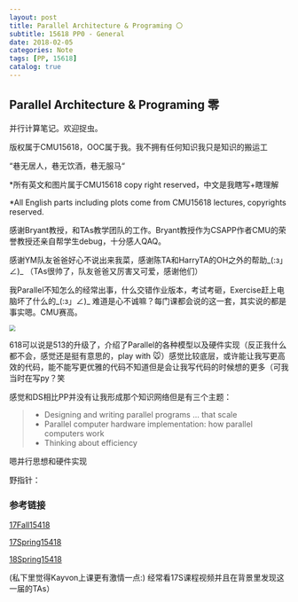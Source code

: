 ```yaml
---
layout: post
title: Parallel Architecture & Programing 〇
subtitle: 15618 PP0 - General
date: 2018-02-05
categories: Note
tags: [PP, 15618]
catalog: true
---
```


## Parallel Architecture & Programing 零

并行计算笔记。欢迎捉虫。

版权属于CMU15618，OOC属于我。我不拥有任何知识我只是知识的搬运工

“巷无居人，巷无饮酒，巷无服马“

*所有英文和图片属于CMU15618 copy right reserved，中文是我瞎写+瞎理解

*All English parts including plots come from CMU15618 lectures, copyrights reserved.

感谢Bryant教授，和TAs教学团队的工作。Bryant教授作为CSAPP作者CMU的荣誉教授还亲自帮学生debug，十分感人QAQ。

感谢YM队友爸爸好心不说出来我菜，感谢陈TA和HarryTA的OH之外的帮助\_(:з」∠)_  （TAs很帅了，队友爸爸又厉害又可爱，感谢他们）

我Parallel不知怎么的经常出事，什么交错作业版本，考试考砸，Exercise赶上电脑坏了什么的\_(:з」∠)\_ 难道是心不诚嘛？每门课都会说的这一套，其实说的都是事实嗯。CMU赛高。

<img src="https://raw.githubusercontent.com/YijiaJin/Plot/master/only.png" style="zoom:70%">

618可以说是513的升级了，介绍了Parallel的各种模型以及硬件实现（反正我什么都不会，感觉还是挺有意思的，play with 🐭）感觉比较底层，或许能让我写更高效的代码，能不能写更优雅的代码不知道但是会让我写代码的时候想的更多（可我当时在写py？笑

感觉和DS相比PP并没有让我形成那个知识网络但是有三个主题：

> * Designing and writing parallel programs ... that scale
> * Parallel computer hardware implementation: how parallel computers work
> * Thinking about efficiency

嗯并行思想和硬件实现

野指针：



### 参考链接

[17Fall15418](http://15418.courses.cs.cmu.edu/fall2017/home)

[17Spring15418](http://15418.courses.cs.cmu.edu/spring2017/)

[18Spring15418](http://www.cs.cmu.edu/~418/schedule.html)

(私下里觉得Kayvon上课更有激情一点:) 经常看17S课程视频并且在背景里发现这一届的TAs）